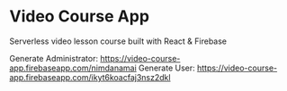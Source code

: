# Video Course App
Serverless video lesson course built with React & Firebase

Generate Administrator: https://video-course-app.firebaseapp.com/nimdanamai
Generate User: https://video-course-app.firebaseapp.com/ikyt6koacfaj3nsz2dkl